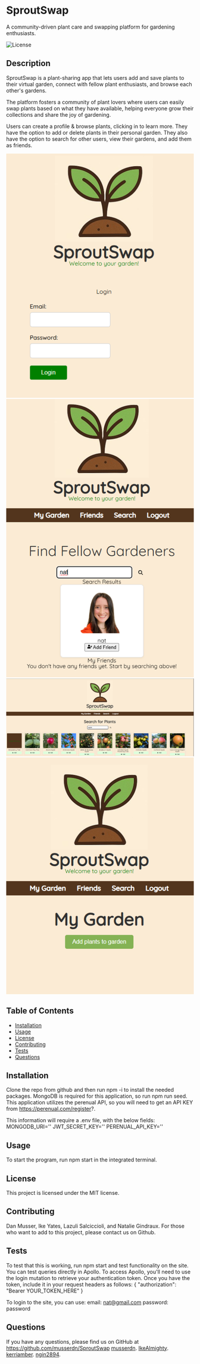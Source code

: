 # SproutSwap
A community-driven plant care and swapping platform for gardening enthusiasts.

![License](https://img.shields.io/badge/license-MIT-brightgreen)

## Description
SproutSwap is a plant-sharing app that lets users add and save plants to their virtual garden, connect with fellow plant enthusiasts, and browse each other's gardens. 

The platform fosters a community of plant lovers where users can easily swap plants based on what they have available, helping everyone grow their collections and share the joy of gardening.

Users can create a profile & browse plants, clicking in to learn more. They have the option to add or delete plants in their personal garden. They also have the option to search for other users, view their gardens, and add them as friends. 

![Login Page](image.png)
![Search Friends](image-1.png)
![Search Plants](image-2.png)
![My Garden](image-3.png)

## Table of Contents
- [Installation](#installation)
- [Usage](#usage)
- [License](#license)
- [Contributing](#contributing)
- [Tests](#tests)
- [Questions](#questions)

## Installation
Clone the repo from github and then run npm -i to install the needed packages. MongoDB is required for this application, so run npm run seed. This application utilizes the perenual API, so you will need to get an API KEY from https://perenual.com/register?. 

This information will require a .env file, with the below fields: 
MONGODB_URI='<your info here>'
JWT_SECRET_KEY='<your info here>'
PERENUAL_API_KEY='<your info here>'

## Usage
To start the program, run npm start in the integrated terminal.

## License
This project is licensed under the MIT license.

## Contributing
Dan Musser, Ike Yates, Lazuli Salciccioli, and Natalie Gindraux. For those who want to add to this project, please contact us on Github.

## Tests
To test that this is working, run npm start and test functionality on the site. You can test queries directly in Apollo. To access Apollo, you'll need to use the login mutation to retrieve your authentication token. Once you have the token, include it in your request headers as follows: 
    {
        "authorization": "Bearer YOUR_TOKEN_HERE"
    }

To login to the site, you can use: 
    email: nat@gmail.com
    password: password
## Questions
If you have any questions, please find us on GitHub at https://github.com/musserdn/SproutSwap
    [musserdn](https://github.com/musserdn).
    [IkeAlmighty](https://github.com/IkeAlmighty).
    [kerriamber](https://github.com/kerriamber).
    [ngin2894](https://github.com/ngin2894).

